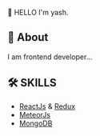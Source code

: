 👋 HELLO I'm yash.

## 🚀 About
I am frontend developer...

## 🛠 SKILLS

- [ReactJs](https://reactjs.org/) & [Redux](https://redux.js.org/)
- [MeteorJs](https://www.meteor.com/)
- [MongoDB](https://www.mongodb.com/) 

<!---
yashpparmar/yashpparmar is a ✨ special ✨ repository because its `README.md` (this file) appears on your GitHub profile.
You can click the Preview link to take a look at your changes.
--->

